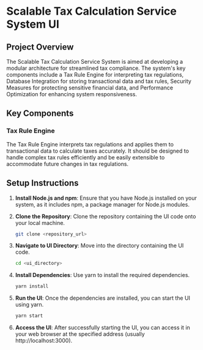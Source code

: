 # Scalable Tax Calculation Service System UI

## Project Overview

The Scalable Tax Calculation Service System is aimed at developing a modular architecture for streamlined tax compliance. The system's key components include a Tax Rule Engine for interpreting tax regulations, Database Integration for storing transactional data and tax rules, Security Measures for protecting sensitive financial data, and Performance Optimization for enhancing system responsiveness.

## Key Components

### Tax Rule Engine

The Tax Rule Engine interprets tax regulations and applies them to transactional data to calculate taxes accurately. It should be designed to handle complex tax rules efficiently and be easily extensible to accommodate future changes in tax regulations.

## Setup Instructions

1. **Install Node.js and npm**: Ensure that you have Node.js installed on your system, as it includes npm, a package manager for Node.js modules.

2. **Clone the Repository**: Clone the repository containing the UI code onto your local machine.

    ```bash
    git clone <repository_url>
    ```

3. **Navigate to UI Directory**: Move into the directory containing the UI code.

    ```bash
    cd <ui_directory>
    ```

4. **Install Dependencies**: Use yarn to install the required dependencies.

    ```bash
    yarn install
    ```

5. **Run the UI**: Once the dependencies are installed, you can start the UI using yarn.

    ```bash
    yarn start
    ```

6. **Access the UI**: After successfully starting the UI, you can access it in your web browser at the specified address (usually http://localhost:3000).
